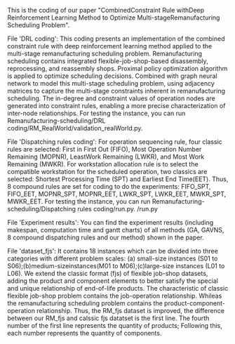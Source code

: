This is the coding of our paper "CombinedConstraint Rule withDeep Reinforcement Learning Method to Optimize Multi-stageRemanufacturing Scheduling Problem".

File 'DRL coding':
This coding presents an implementation of the combined constraint rule with deep reinforcement learning method applied to the multi-stage remanufacturing scheduling problem. Remanufacturing scheduling contains integrated flexible-job-shop-based disassembly, reprocessing, and reassembly shops. Proximal policy optimization algorithm is applied to optimize scheduling decisions. Combined with graph neural network to model this multi-stage scheduling problem, using adjacency matrices to capture the multi-stage constraints inherent in remanufacturing scheduling. The in-degree and constraint values of operation nodes are generated into constraint rules, enabling a more precise characterization of inter-node relationships. For testing the instance, you can run Remanufacturing-scheduling/DRL coding/RM_RealWorld/validation_realWorld.py.

File 'Dispatching rules coding':
For operation sequencing rule, four classic rules are selected: First in First Out (FIFO), Most Operation Number Remaining (MOPNR), LeastWork Remaining (LWKR), and Most Work Remaining (MWKR).
For workstation allocation rule is to select the compatible workstation for the scheduled operation, two classics are selected: Shortest Processing Time (SPT) and Earliest End Time(EET).
Thus, 8 compound rules are set for coding to do the experiments: FIFO_SPT, FIFO_EET, MOPNR_SPT, MOPNR_EET, LWKR_SPT, LWKR_EET, MWKR_SPT, MWKR_EET. For testing the instance, you can run Remanufacturing-scheduling/Dispatching rules coding/run.py.
/run.py

File 'Experiment results':
You can find the experiment results (including makespan, computation time and gantt charts) of all methods (GA, GAVNS, 8 compound dispatching rules and our method) shown in the paper.

File 'dataset_fjs':
It contains 18 instances which can be divided into three categories with different problem scales: (a) small-size instances (S01 to S06);(b)medium-sizeinstances(M01 to M06);(c)large-size instances (L01 to L06). We extend the classic format (fjs) of flexible job-shop datasets, adding the product and component elements to better satisfy the special and unique relationship of end-of-life products. The characteristic of classic flexible job-shop problem contains the job-operation relationship. Whileas the remanufacturing scheduling problem contains the product-component-operation relationship. Thus, the RM_fjs dataset is improved, the difference between our RM_fjs and calssic fjs datatset is the first line. The fourth number of the first line represents the quantity of products; Following this, each number represents the quantity of components.
